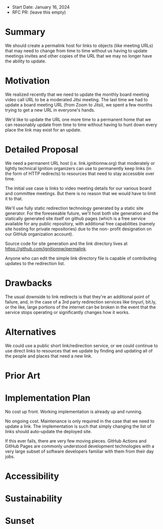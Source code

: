 - Start Date: January 16, 2024
- RFC PR: (leave this empty)

# Summary

We should create a permalink host for links to objects (like meeting URLs)
that may need to change from time to time without us having to update
meetings invites and other copies of the URL that we may no longer have the
ability to update.

# Motivation

We realized recently that we need to update the monthly board meeting video
call URL to be a moderated Jitsi meeting. The last time we had to update a
board meeting URL (from Zoom to Jitsi), we spent a few months trying to get
a new URL in everyone's hands.

We'd like to update the URL one more time to a permanent home that we can
reasonably update from time to time without having to hunt down every place
the link may exist for an update.

# Detailed Proposal

We need a permanent URL host (i.e. link.ignitionnw.org) that moderately or
lightly technical Ignition organizers can use to permanently keep links
(in the form of HTTP redirects) to resources that need to stay accessible
over time.

The initial use case is links to video meeting details for our various
board and committee meetings. But there is no reason that we would have to
limit it to that.

We'll use fully static redirection technology generated by a static site
generator. For the foreseeable future, we'll host both site generation and
the statically generated site itself on github pages (which is a free
service available for any public repository, with additional free
capabilities (namely site hosting for private repositories) due to the non-
profit designation on our GitHub organization account).

Source code for site generation and the link directory lives at
https://github.com/ignitionnw/permalink.

Anyone who can edit the simple link directory file is capable of contributing
updates to the redirection list.

# Drawbacks

The usual downside to link redirects is that they're an additional point of
failure, and, in the case of a 3rd party redirection services like tinyurl,
bit.ly, or the like, large portions of the internet can be broken in the
event that the service stops operating or significantly changes how it works.

# Alternatives

We could use a public short link/redirection service, or we could continue to
use direct links to resources that we update by finding and updating all of the
people and places that need a new link.

# Prior Art



# Implementation Plan

No cost up front. Working implementation is already up and running.

No ongoing cost. Maintenance is only required in the case that we need to
update a link. The implementation is such that simply changing the list
of links should auto-update the deployed site.

If this ever fails, there are very few moving pieces. GitHub Actions
and GitHub Pages are commonly understood development technologies with
a very large subset of software developers familiar with them from their
day jobs.

# Accessibility



# Sustainability


# Sunset


